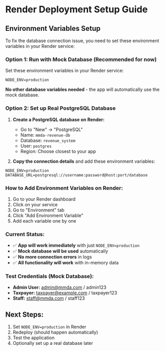 # Render Deployment Setup Guide

## Environment Variables Setup

To fix the database connection issue, you need to set these environment variables in your Render service:

### Option 1: Run with Mock Database (Recommended for now)

Set these environment variables in your Render service:

```
NODE_ENV=production
```

**No other database variables needed** - the app will automatically use the mock database.

### Option 2: Set up Real PostgreSQL Database

1. **Create a PostgreSQL database on Render:**
   - Go to "New" → "PostgreSQL"
   - Name: `mmda-revenue-db`
   - Database: `revenue_system`
   - User: `postgres`
   - Region: Choose closest to your app

2. **Copy the connection details** and add these environment variables:

```
NODE_ENV=production
DATABASE_URL=postgresql://username:password@host:port/database
```

### How to Add Environment Variables on Render:

1. Go to your Render dashboard
2. Click on your service
3. Go to "Environment" tab
4. Click "Add Environment Variable"
5. Add each variable one by one

### Current Status:

- ✅ **App will work immediately** with just `NODE_ENV=production`
- ✅ **Mock database will be used** automatically
- ✅ **No more connection errors** in logs
- ✅ **All functionality will work** with in-memory data

### Test Credentials (Mock Database):

- **Admin User:** admin@mmda.com / admin123
- **Taxpayer:** taxpayer@example.com / taxpayer123
- **Staff:** staff@mmda.com / staff123

## Next Steps:

1. Set `NODE_ENV=production` in Render
2. Redeploy (should happen automatically)
3. Test the application
4. Optionally set up a real database later
